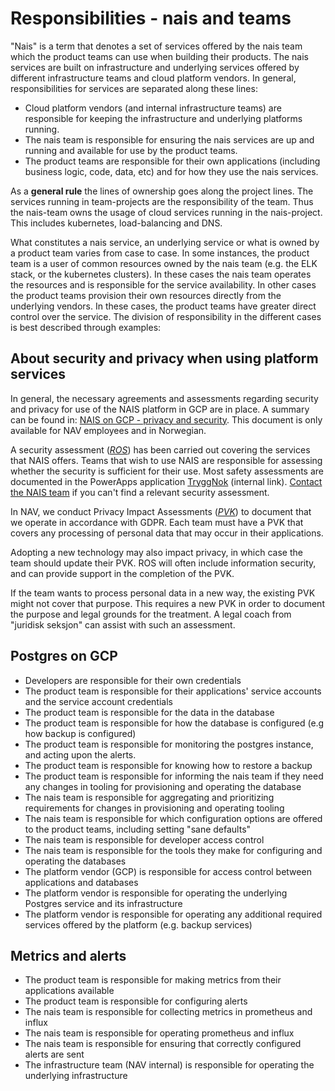 # Responsibilities - nais and teams

"Nais" is a term that denotes a set of services offered by the nais team which the product teams can use when building their products.
The nais services are built on infrastructure and underlying services offered by different infrastructure teams and cloud platform vendors.
In general, responsibilities for services are separated along these lines:

* Cloud platform vendors (and internal infrastructure teams) are responsible for keeping the infrastructure and underlying platforms running.
* The nais team is responsible for ensuring the nais services are up and running and available for use by the product teams.
* The product teams are responsible for their own applications (including business logic, code, data, etc) and for how they use the nais services.

As a **general rule** the lines of ownership goes along the project lines. The services running in team-projects are the responsibility of the team. Thus the nais-team owns the usage of cloud services running in the nais-project. This includes kubernetes, load-balancing and DNS.

What constitutes a nais service, an underlying service or what is owned by a product team varies from case to case.
In some instances, the product team is a user of common resources owned by the nais team (e.g. the ELK stack, or the kubernetes clusters).
In these cases the nais team operates the resources and is responsible for the service availability.
In other cases the product teams provision their own resources directly from the underlying vendors.
In these cases, the product teams have greater direct control over the service. The division of responsibility in the different cases is best described through examples:

## About security and privacy when using platform services

In general, the necessary agreements and assessments regarding security and privacy for use of the NAIS platform in GCP are in place.
A summary can be found in: [NAIS on GCP - privacy and security](https://navno.sharepoint.com/:w:/r/sites/Skystrategi817/Shared%20Documents/General/Personvern%20og%20sikkerhet/GCP/NAIS%20(GCP)%20-%20personvern%20og%20sikkerhet.docx?d=wd94444c57c0348b9b7ab34863488c684&csf=1&web=1&e=j3dUzd).
This document is only available for NAV employees and in Norwegian.

A security assessment ([*ROS*](app-ros.md)) has been carried out covering the services that NAIS offers.
Teams that wish to use NAIS are responsible for assessing whether the security is sufficient for their use.
Most safety assessments are documented in the PowerApps application [TryggNok](https://navno.sharepoint.com/sites/intranett-it/SitePages/Skal-du-bruke-TryggNok-for-f%C3%B8rste-gang-.aspx) (internal link).
[Contact the NAIS team](#contact-the-nais-team) if you can't find a relevant security assessment.

In NAV, we conduct Privacy Impact Assessments ([*PVK*](app-pvk.md)) to document that we operate in accordance with GDPR.
Each team must have a PVK that covers any processing of personal data that may occur in their applications.

Adopting a new technology may also impact privacy, in which case the team should update their PVK.
ROS will often include information security, and can provide support in the completion of the PVK.

If the team wants to process personal data in a new way, the existing PVK might not cover that purpose.
This requires a new PVK in order to document the purpose and legal grounds for the treatment.
A legal coach from "juridisk seksjon" can assist with such an assessment.

## Postgres on GCP

- Developers are responsible for their own credentials
- The product team is responsible for their applications' service accounts and the service account credentials
- The product team is responsible for the data in the database
- The product team is responsible for how the database is configured (e.g how backup is configured)
- The product team is responsible for monitoring the postgres instance, and acting upon the alerts.
- The product team is responsible for knowing how to restore a backup
- The product team is responsible for informing the nais team if they need any changes in tooling for provisioning and operating the database
- The nais team is responsible for aggregating and prioritizing requirements for changes in provisioning and operating tooling
- The nais team is responsible for which configuration options are offered to the product teams, including setting "sane defaults"
- The nais team is responsible for developer access control
- The nais team is responsible for the tools they make for configuring and operating the databases
- The platform vendor (GCP) is responsible for access control between applications and databases
- The platform vendor is responsible for operating the underlying Postgres service and its infrastructure
- The platform vendor is responsible for operating any additional required services offered by the platform (e.g. backup services)



## Metrics and alerts

- The product team is responsible for making metrics from their applications available
- The product team is responsible for configuring alerts
- The nais team is responsible for collecting metrics in prometheus and influx
- The nais team is responsible for operating prometheus and influx
- The nais team is responsible for ensuring that correctly configured alerts are sent
- The infrastructure team (NAV internal) is responsible for operating the underlying infrastructure
